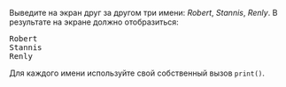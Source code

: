 Выведите на экран друг за другом три имени: *Robert*, *Stannis*, *Renly*. В результате на экране должно отобразиться:

<pre class='hexlet-basics-output'>
Robert
Stannis
Renly
</pre>

Для каждого имени используйте свой собственный вызов `print()`.
